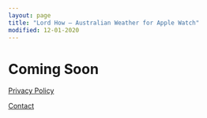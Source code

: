 ```yaml
---
layout: page
title: "Lord How – Australian Weather for Apple Watch"
modified: 12-01-2020
---
```


# Coming Soon

[Privacy Policy](/lord-how/privacy)

[Contact](/lord-how/contact)
